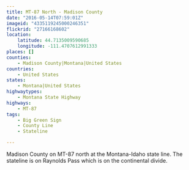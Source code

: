 ```yaml
---
title: MT-87 North - Madison County
date: "2016-05-14T07:59:01Z"
imageid: "4335119245000246351"
flickrid: "27166168602"
location:
    latitude: 44.7135009590685
    longitude: -111.4707612991333
places: []
counties:
    - Madison County|Montana|United States
countries:
    - United States
states:
    - Montana|United States
highwaytypes:
    - Montana State Highway
highways:
    - MT-87
tags:
    - Big Green Sign
    - County Line
    - Stateline

---
```

Madison County on MT-87 north at the Montana-Idaho state line.  The stateline is on Raynolds Pass which is on the continental divide.